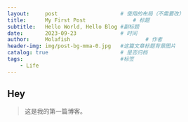 ```yaml
---
layout:     post   				    # 使用的布局（不需要改）
title:      My First Post 				# 标题 
subtitle:   Hello World, Hello Blog #副标题
date:       2023-09-23 				# 时间
author:     Molafish 						# 作者
header-img: img/post-bg-mma-0.jpg 	#这篇文章标题背景图片
catalog: true 						# 是否归档
tags:								#标签
    - Life
---
```


## Hey
>这是我的第一篇博客。
